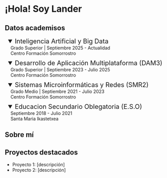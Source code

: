 # ¡Hola! Soy Lander

## Datos academisos 
<details open style="margin-bottom: 10px; padding-left: 10px;">
  <summary style="font-size: 20px;">Inteligencia Artificial y Big Data</summary>
  &nbsp;&nbsp;Grado Superior | Septiembre 2025 - Actualidad <br> 
  &nbsp;&nbsp;Centro Formación Somorrostro
</details>

<details open style="margin-bottom: 10px; padding-left: 10px;">
  <summary style="font-size: 20px;">Desarrollo de Aplicación Multiplataforma (DAM3)</summary>
  &nbsp;&nbsp;Grado Superior | Septiembre 2023 - Julio 2025 <br> 
  &nbsp;&nbsp;Centro Formación Somorrostro
</details>

<details open style="margin-bottom: 10px; padding-left: 10px;">
  <summary style="font-size: 20px;">Sistemas Microinformáticas y Redes (SMR2)</summary>
  &nbsp;&nbsp;Grado Medio | Septiembre 2021 - Julio 2023 <br> 
  &nbsp;&nbsp;Centro Formación Somorrostro
</details>

<details open style="margin-bottom: 10px; padding-left: 10px;">
  <summary style="font-size: 20px;">Educacion Secundario Oblegatoria (E.S.O)</summary>
  &nbsp;&nbsp;Septiembre 2018 - Julio 2021 <br> 
  &nbsp;&nbsp;Santa Maria Ikastetxea
</details>


## Sobre mí


## Proyectos destacados 
- Proyecto 1: [descripción]
- Proyecto 2: [descripción]
